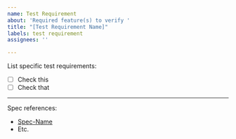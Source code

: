 ```yaml
---
name: Test Requirement
about: 'Required feature(s) to verify '
title: "[Test Requirement Name]"
labels: test requirement
assignees: ''

---
```


List specific test requirements: 
  
  - [ ] Check this
  - [ ] Check that

----

Spec references:
 * [Spec-Name]()
 * Etc.
